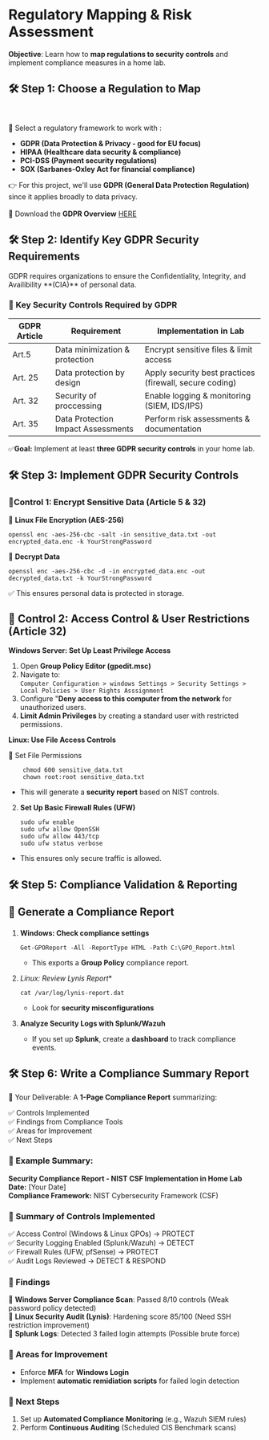 <h1>Regulatory Mapping & Risk Assessment</h1>

 

**Objective**: Learn how to **map regulations to security controls** and implement compliance measures in a home lab.
 <br/>


<h2>🛠 Step 1: Choose a Regulation to Map</h2>
  <br/>  
  
🔹 Select a regulatory framework to work with :  
  - <b>**GDPR** (Data Protection & Privacy - good for EU focus)</b> 
   - <b>**HIPAA** (Healthcare data security & compliance)</b>
   - <b>**PCI-DSS** (Payment security regulations)</b>
   - <b>**SOX** (Sarbanes-Oxley Act for financial compliance)</b>

  
👉 For this project, we'll use **GDPR (General Data Protection Regulation)** since it applies broadly to data privacy. <br/>  
📄 Download the **GDPR Overview** [HERE](https://gdpr-info.eu/) <br/>  

  
<h2>🛠 Step 2: Identify Key GDPR Security Requirements </h2>  
   GDPR requires organizations to ensure the Confidentiality, Integrity, and Availibility **(CIA)** of personal data.  
   
<h3>🔹 Key Security Controls Required by GDPR </h3>  

  
| **GDPR** Article | Requirement | Implementation in Lab |
| ---------------- | ----------- | --------------------- |
| Art.5            | Data minimization & protection | Encrypt sensitive files & limit access | 
| Art. 25          | Data protection by design | Apply security best practices (firewall, secure coding) |  
| Art. 32          | Security of proccessing | Enable logging & monitoring (SIEM, IDS/IPS) |
| Art. 35          | Data Protection Impact Assessments | Perform risk assessments & documentation | 

 ✅**Goal:** Implement at least **three GDPR security controls** in your home lab.  

   

<h2>🛠 Step 3: Implement GDPR Security Controls</h2>
<h3>🔹Control 1: Encrypt Sensitive Data (Article 5 & 32) </h3>  
  
  🔧 **Linux File Encryption (AES-256)**  
  
    openssl enc -aes-256-cbc -salt -in sensitive_data.txt -out encrypted_data.enc -k YourStrongPassword
    
  🔧 **Decrypt Data**  

    openssl enc -aes-256-cbc -d -in encrypted_data.enc -out decrypted_data.txt -k YourStrongPassword


✅ This ensures personal data is protected in storage.  

<h2>🔹 Control 2: Access Control & User Restrictions (Article 32) </h2>  
  
  **Windows Server: Set Up Least Privilege Access**  
  1. Open **Group Policy Editor (gpedit.msc)** 
  2. Navigate to:  
      ` Computer Configuration > windows Settings > Security Settings > Local Policies > User Rights Asssignment `
  3. Configure "**Deny access to this computer from the network** for unauthorized users.
  4. **Limit Admin Privileges** by creating a standard user with restricted permissions.  
  
  
 **Linux: Use File Access Controls**  
  
  🔧 Set File Permissions  
  
        chmod 600 sensitive_data.txt
        chown root:root sensitive_data.txt
 
  - This will generate a **security report** based on NIST controls.
  
  2. **Set Up Basic Firewall Rules (UFW)**

         sudo ufw enable
         sudo ufw allow OpenSSH
         sudo ufw allow 443/tcp
         sudo ufw status verbose
  - This ensures only secure traffic is allowed.  

<h2>🛠 Step 5: Compliance Validation & Reporting  <br/>  
     
🔹 Generate a Compliance Report  </h2>  
  
 1. **Windows: Check compliance settings**  
  
        Get-GPOReport -All -ReportType HTML -Path C:\GPO_Report.html
    - This exports a **Group Policy** compliance report.
  
2. *Linux: Review Lynis Report**

       cat /var/log/lynis-report.dat
    - Look for **security misconfigurations**

3. **Analyze Security Logs with Splunk/Wazuh**
    - If you set up **Splunk**, create a **dashboard** to track compliance events.

<h2>🛠 Step 6: Write a Compliance Summary Report</h2>  

🎯 Your Deliverable: A **1-Page Compliance Report** summarizing:  

✅ Controls Implemented  
✅ Findings from Compliance Tools  
✅ Areas for Improvement  
✅ Next Steps  

<h3> 📄 Example Summary: </h3>  

**Security Compliance Report - NIST CSF Implementation in Home Lab**  
**Date:** \[Your Date]  
**Compliance Framework:** NIST Cybersecurity Framework (CSF) 

<h3> 🔹 Summary of Controls Implemented </h3>  

✅ Access Control (Windows & Linux GPOs) → PROTECT  
✅ Security Logging Enabled (Splunk/Wazuh) → DETECT  
✅ Firewall Rules (UFW, pfSense) → PROTECT  
✅ Audit Logs Reviewed → DETECT & RESPOND  

<h3> 🔹 Findings </h3>  

📌 **Windows Server Compliance Scan**: Passed 8/10 controls (Weak password policy detected)  
📌 **Linux Security Audit (Lynis)**: Hardening score 85/100 (Need SSH restriction improvement)  
📌 **Splunk Logs**: Detected 3 failed login attempts (Possible brute force)  
  
<h3> 🔹 Areas for Improvement </h3>  

  - Enforce **MFA** for **Windows Login**  
  - Implement **automatic remidiation scripts** for failed login detection

<h3> 🔹 Next Steps </h3>  

   1. Set up **Automated Compliance Monitoring** (e.g., Wazuh SIEM rules)
   2. Perform **Continuous Auditing** (Scheduled CIS Benchmark scans)

  


<!--
 ```diff
- text in red
+ text in green
! text in orange
# text in gray
@@ text in purple (and bold)@@
```
--!>
